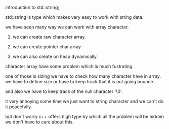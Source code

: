 introduction to std::string;

std::string is type which makes very easy to work with string data.

we have seen many way we can work with array character.

1. we can create raw character array.
2. we can create pointer char array

3. we can also create on heap dynamically.

character array have some problem which is much fustrating.

one of those is sizing we have to check how many character have in array. we have to define size or have to keep track that it is not going bounce.

and also we have to keep track of the null character '\0'.

it very annoying some time we just want to string character and we can't do it peacefully.

but don't worry c++ offers high type by which all the problem will be hidden we don't have to care about this.

